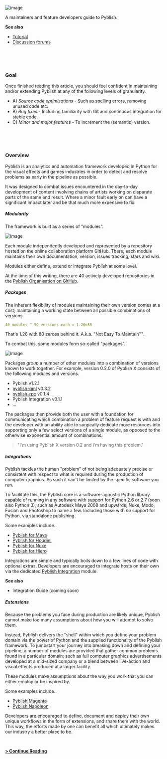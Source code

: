 ![image](https://cloud.githubusercontent.com/assets/2152766/11151115/25ac4ee6-8a23-11e5-9b48-01c3e8778d27.png)

A maintainers and feature developers guide to Pyblish.

**See also**

- [Tutorial](http://forums.pyblish.com/t/learning-pyblish-by-example/108?u=marcus)
- [Discussion forums](http://forums.pyblish.com/t/developer-guide)

<br>
<br>
<br>

### Goal

Once finished reading this article, you should feel confident in maintaining and/or extending Pyblish at any of the following levels of granularity.

- A) *Source code optimisations* - Such as spelling errors, removing unused code etc.
- B) *Bug fixes* - Including familiarity with Git and continuous integration for stable code.
- C) *Minor and major features* - To increment the (semantic) version.

<br>
<br>
<br>

### Overview

Pyblish is an analytics and automation framework developed in Python for the visual effects and games industries in order to detect and resolve problems as early in the pipeline as possible.

It was designed to combat issues encountered in the day-to-day development of content involving chains of artists working on disparate parts of the same end result. Where a minor fault early on can have a significant impact later and be that much more expensive to fix.

##### Modularity

The framework is built as a series of "modules".

![image](https://cloud.githubusercontent.com/assets/2152766/11087003/82a4d57c-884e-11e5-8b3c-7f89e6cc1f5e.png)

Each module independently developed and represented by a repository hosted on the online collaboration platform GitHub. There, each module maintains their own documentation, version, issues tracking, stars and wiki.

Modules either define, extend or integrate Pyblish at some level.

At the time of this writing, there are 40 actively developed repositories in the [Pyblish Organisation on GitHub][2].

##### Packages

The inherent flexibility of modules maintaining their own version comes at a cost; maintaining a working state between all possible combinations of versions.

```yaml
40 modules ^ 50 versions each = 1.26e80
```
That's 1.26 with 80 zeroes behind it. A.k.a. "Not Easy To Maintain™".

To combat this, some modules form so-called "packages".

![image](https://cloud.githubusercontent.com/assets/2152766/11087014/920cb84a-884e-11e5-9c96-16e5a63a2160.png)

Packages *group* a number of other modules into a combination of versions known to work together. For example, version 0.2.0 of Pyblish X consists of the following modules and versions.

- Pyblish v1.2.1
- [pyblish-qml][] v0.3.2
- [pyblish-rpc][] v0.1.4
- Pyblish Integration v0.1.1
- ...

The packages then provide both the user with a foundation for communicating which combination a problem of feature request is with and the developer with an ability able to surgically dedicate more resources into supporting only a few select versions of a single module, as opposed to the otherwise exponential amount of combinations.

> "I'm using Pyblish X version 0.2 and I'm having this problem."

##### Integrations

Pyblish tackles the human "problem" of not being adequately precise or consistent with respect to what is required during the production of computer graphics. As such it can't be limited by the specific software you run.

To facilitate this, the Pyblish core is a software-agnostic Python library capable of running in any software with support for Python 2.6 or 2.7 (soon also Python 3), such as Autodesk Maya 2008 and upwards, Nuke, Modo, Fusion and Photoshop to name a few. Including those with *no* support for Python, via standalone publishing.

Some examples include..

- [Pyblish for Maya][maya]
- [Pyblish for Houdini][houdini]
- [Pyblish for Nuke][nuke]
- [Pyblish for Hiero][hiero]

Integrations are simple and typically boils down to a few lines of code with optional extras. Developers are encouraged to integrate hosts on their own via the dedicated [Pyblish Integration][3] module.

**See also**

- Integration Guide (coming soon)

##### Extensions

Because the problems you face during production are likely unique, Pyblish cannot make too many assumptions about how you will attempt to solve them.

Instead, Pyblish delivers the "shell" within which you define your problem domain via the power of Python and the supplied functionality of the Pyblish framework. To jumpstart your journey into breaking down and defining your pipeline, a number of modules are provided that gather common problems found in a particular domain; such as full computer graphics advertisements developed at a mid-sized company or a blend between live-action and visual effects produced at a larger facility.

These modules make assumptions about the way you work that you can either employ or be inspired by.

Some examples include..

- [Pyblish Magenta][magenta]
- [Pyblish Napoleon][napoleon]

Developers are encouraged to define, document and deploy their own unique workflows in the form of extensions, and share them with the world. This way, the efforts made by one can benefit all which ultimately makes our industry a better place to be.

<br>

[**> Continue Reading**](https://pyblish.gitbooks.io/developer-guide/content/workflow.html)


[maya]: https://github.com/pyblish/pyblish-maya
[houdini]: https://github.com/pyblish/pyblish-houdini
[nuke]: https://github.com/pyblish/pyblish-nuke
[hiero]: https://github.com/pyblish/pyblish-hiero
[magenta]: https://github.com/pyblish/pyblish-magenta
[napoleon]: https://github.com/pyblish/pyblish-napoleon
[pyblish-qml]: https://github.com/pyblish/pyblish-qml
[pyblish-rpc]: https://github.com/pyblish/pyblish-rpc

[Context]: https://github.com/pyblish/pyblish.api/wiki/Context
[Instance]: https://github.com/pyblish/pyblish.api/wiki/Instance
[results]: https://github.com/pyblish/pyblish.api/wiki/results
[logic]: https://github.com/pyblish/pyblish/blob/master/pyblish/logic.py
[logic.process]: https://github.com/pyblish/pyblish/blob/master/pyblish/logic.py
[plugin.process]: https://github.com/pyblish/pyblish/blob/master/pyblish/plugin.py

[1]: https://github.com/pyblish
[2]: https://github.com/pyblish
[3]: https://github.com/pyblish/pyblish-integration
[4]: https://github.com/pyblish/pyblish/blob/master/pyblish/__init__.py

[01]: http://zguide.zeromq.org/py:all
[02]: http://shop.oreilly.com/product/9780596805838.do
[03]: http://www.amazon.co.uk/Enterprise-Application-Architecture-Addison-Wesley-Signature/dp/0321127420/ref=pd_bxgy_14_img_2?ie=UTF8&refRID=1C160CEZ0ZPX56ZMXYH4
[04]: http://www.amazon.co.uk/Enterprise-Integration-Patterns-Designing-Addison-Wesley/dp/0321200683
[05]: http://www.amazon.co.uk/Service-Design-Patterns-Fundamental-Addison-Wesley/dp/032154420X/ref=asap_bc?ie=UTF8